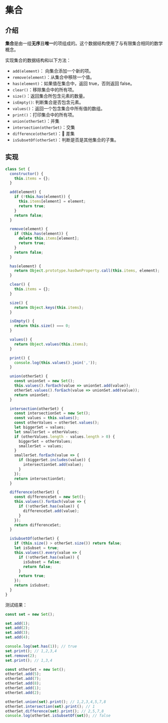 # 集合

## 介绍

**集合**是由一组**无序**且**唯一**的项组成的。这个数据结构使用了与有限集合相同的数学概念。

实现集合的数据结构和以下方法：

- `add(element)`： 向集合添加一个新的项。
- `remove(element)`：从集合中移除一个值。
- `has(element)`：如果值在集合中，返回 true，否则返回 false。
- `clear()`：移除集合中的所有项。
- `size()`：返回集合所包含元素的数量。
- `isEmpty()`: 判断集合是否包含元素。
- `values()`：返回一个包含集合中所有值的数组。
- `print()`：打印集合中的所有项。
- `union(otherSet)`：并集
- `intersection(otherSet)`：交集
- `difference(otherSet)`： 差集
- `isSubsetOf(otherSet)`：判断是否是其他集合的子集。

## 实现

```js
class Set {
  constructor() {
    this.items = {};
  }

  add(element) {
    if (!this.has(element)) {
      this.items[element] = element;
      return true;
    }
    return false;
  }

  remove(element) {
    if (this.has(element)) {
      delete this.items[element];
      return true;
    }
    return false;
  }

  has(element) {
    return Object.prototype.hasOwnProperty.call(this.items, element);
  }

  clear() {
    this.items = {};
  }

  size() {
    return Object.keys(this.items);
  }

  isEmpty() {
    return this.size() === 0;
  }

  values() {
    return Object.values(this.items);
  }

  print() {
    console.log(this.values().join(','));
  }

  union(otherSet) {
    const unionSet = new Set();
    this.values().forEach(value => unionSet.add(value));
    otherSet.values().forEach(value => unionSet.add(value));
    return unionSet;
  }

  intersection(otherSet) {
    const intersectionSet = new Set();
    const values = this.values();
    const otherValues = otherSet.values();
    let biggerSet = values;
    let smallerSet = otherValues;
    if (otherValues.length - values.length > 0) {
      biggerSet = otherValues;
      smallerSet = values;
    }
    smallerSet.forEach(value => {
      if (biggerSet.includes(value)) {
        intersectionSet.add(value);
      }
    });
    return intersectionSet;
  }

  difference(otherSet) {
    const differenceSet = new Set();
    this.values().forEach(value => {
      if (!otherSet.has(value)) {
        differenceSet.add(value);
      }
    });
    return differenceSet;
  }

  isSubsetOf(otherSet) {
    if (this.size() > otherSet.size()) return false;
    let isSubset = true;
    this.values().every(value => {
      if (!otherSet.has(value)) {
        isSubset = false;
        return false;
      }
      return true;
    });
    return isSubset;
  }
}
```

测试结果：

```js
const set = new Set();

set.add(1);
set.add(2);
set.add(3);
set.add(4);

console.log(set.has(1)); // true
set.print(); // 1,2,3,4
set.remove(2);
set.print(); // 1,3,4

const otherSet = new Set();
otherSet.add(5);
otherSet.add(7);
otherSet.add(8);
otherSet.add(1);
otherSet.add(2);

otherSet.union(set).print(); // 1,2,3,4,5,7,8
otherSet.intersection(set).print(); // 1
otherSet.difference(set).print(); // 2,5,7,8
console.log(otherSet.isSubsetOf(set)); // false
```
